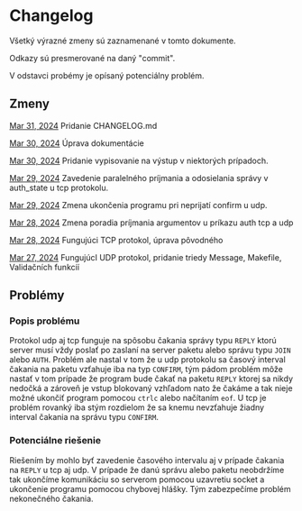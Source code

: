 # Changelog

Všetký výrazné zmeny sú zaznamenané v tomto dokumente.

Odkazy sú presmerované na daný "commit".

V odstavci probémy je opísaný potenciálny problém.

## Zmeny

[Mar 31, 2024](https://git.fit.vutbr.cz/xjanek05/ipk/commit/880545a8b691b3307dc1b68c1c04e6cf8b8de779)
Pridanie CHANGELOG.md 

[Mar 30, 2024](https://git.fit.vutbr.cz/xjanek05/ipk/commit/da741f3577efec0d349bf4da48f26a229728318a)
Úprava dokumentácie 

[Mar 30, 2024](https://git.fit.vutbr.cz/xjanek05/ipk/commit/081d56a6a32238cf4294066d1da9930bcf225eb6)
Pridanie vypisovanie na výstup v niektorých prípadoch.

[Mar 29, 2024](https://git.fit.vutbr.cz/xjanek05/ipk/commit/cfc95260839ce4cfef8f6f2ab58240fa9ffee6c6)
Zavedenie paralelného príjmania a odosielania správy v auth_state u tcp protokolu.

[Mar 29, 2024](https://git.fit.vutbr.cz/xjanek05/ipk/commit/307e6ab1db7f11fb39ca5b1a0f06ef17479e9b61)
Zmena ukončenia programu pri neprijatí confirm u udp.

[Mar 28, 2024](https://git.fit.vutbr.cz/xjanek05/ipk/commit/cf43c33df92ddecb25854bd479242758f132078c)
Zmena poradia príjmania argumentov u príkazu auth tcp a udp


[Mar 28, 2024](https://git.fit.vutbr.cz/xjanek05/ipk/commit/5c973a8c1965b41ba1a3683ca2c958cf334ad3d9)
Fungujúci TCP protokol, úprava pôvodného

[Mar 27, 2024](https://git.fit.vutbr.cz/xjanek05/ipk/commit/93093a58c05ca4feb429027ff0922b65df4c58db)
FungujúcI UDP protokol, pridanie triedy Message, Makefile, Validačních funkcíí

## Problémy

### Popis problému

Protokol udp aj tcp funguje na spôsobu čakania správy typu `REPLY` ktorú server musí vždy poslať po zaslaní na server paketu alebo správu typu `JOIN` alebo `AUTH`.
Problém ale nastal v tom že u udp protokolu sa časový interval čakania na paketu vzťahuje iba na typ `CONFIRM`, tým pádom problém môže nastať v tom prípade že program bude
čakať na paketu `REPLY` ktorej sa nikdy nedočká a zároveň je vstup blokovaný vzhľadom nato že čakáme a tak nieje možné ukončiť program pomocou `ctrlc` alebo načítaním `eof`.
U tcp je problém rovanký iba stým rozdielom že sa knemu nevzťahuje žiadny interval čakania na správu typu `CONFIRM`.

### Potenciálne riešenie

Riešením by mohlo byť zavedenie časového intervalu aj v prípade čakania na `REPLY` u tcp aj udp. V prípade že danú správu alebo paketu neobdržíme tak ukončíme komunikáciu so serverom pomocou uzavretiu socket a ukončenie programu pomocou chybovej hlášky. Tým zabezpečíme problém nekonečného čakania.

